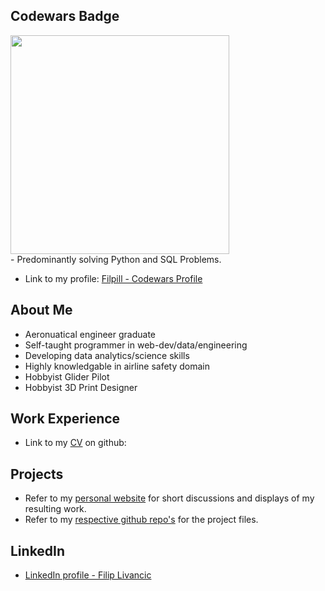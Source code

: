 ## Codewars Badge
<div id="header" align="left">
  <img src="https://www.codewars.com/users/Filpill/badges/large" width="350"/>
</div>
- Predominantly solving Python and SQL Problems.

- Link to my profile: [Filpill - Codewars Profile](https://www.codewars.com/users/Filpill/)

## About Me
- Aeronuatical engineer graduate
- Self-taught programmer in web-dev/data/engineering
- Developing data analytics/science skills
- Highly knowledgable in airline safety domain
- Hobbyist Glider Pilot
- Hobbyist 3D Print Designer

## Work Experience
- Link to my [CV](https://github.com/Filpill/LaTeX/blob/main/cv/filip-livancic-cv.pdf) on github: 

## Projects
- Refer to my [personal website](https://filpill.github.io/projects/) for short discussions and displays of my resulting work. 
- Refer to my [respective github repo's](https://github.com/Filpill?tab=repositories) for the project files.

## LinkedIn
- [LinkedIn profile - Filip Livancic](https://www.linkedin.com/in/filip-livancic/)
